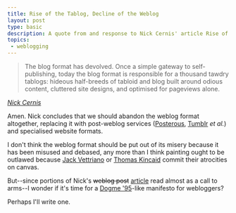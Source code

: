 ```yaml
---
title: Rise of the Tablog, Decline of the Weblog
layout: post
type: basic
description: A quote from and response to Nick Cernis' article Rise of the Tablog.
topics: 
 - weblogging
---
```

> The blog format has devolved. Once a simple gateway to self-publishing, today the blog format is responsible for a thousand tawdry tablogs: hideous half-breeds of tabloid and blog built around odious content, cluttered site designs, and optimised for pageviews alone.

_[Nick Cernis](http://putthingsoff.com/articles/rise-of-the-tablog/ "Rise of the Tablog")_

Amen. Nick concludes that we should abandon the weblog format altogether, replacing it with post-weblog services ([Posterous](http://posterous.com/), [Tumblr](http://www.tumblr.com/) _et al._) and specialised website formats. 

I don't think the weblog format should be put out of its misery because it has been misused and debased, any more than I think painting ought to be outlawed because [Jack Vettriano](http://www.jackvettriano.com/ "Eugh.") or [Thomas Kincaid](http://www.thomaskinkade.com/magi/servlet/com.asucon.ebiz.home.web.tk.HomeServlet) commit their atrocities on canvas.

But--since portions of Nick's <del>weblog post</del> <ins>article</ins> read almost as a call to arms--I wonder if it's time for a [Dogme '95](http://en.wikipedia.org/wiki/Dogme_95 "Dogme 95, Lars von Trier and Thomas Vinterberg's film-making manifesto")-like manifesto for webloggers?

Perhaps I'll write one.